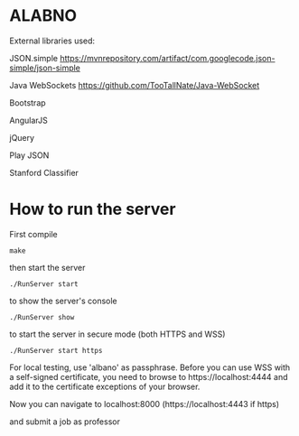 # ALABNO


External libraries used:

JSON.simple https://mvnrepository.com/artifact/com.googlecode.json-simple/json-simple

Java WebSockets https://github.com/TooTallNate/Java-WebSocket

Bootstrap

AngularJS

jQuery

Play JSON

Stanford Classifier


# How to run the server

First compile

```
make
```

then start the server

```
./RunServer start
```

to show the server's console

```
./RunServer show
```

to start the server in secure mode (both HTTPS and WSS)

```
./RunServer start https
```
For local testing, use 'albano' as passphrase. Before you can use WSS with a self-signed certificate, you need to browse to https://localhost:4444 and add it to the certificate exceptions of your browser.

Now you can navigate to localhost:8000 (https://localhost:4443 if https)

and submit a job as professor
